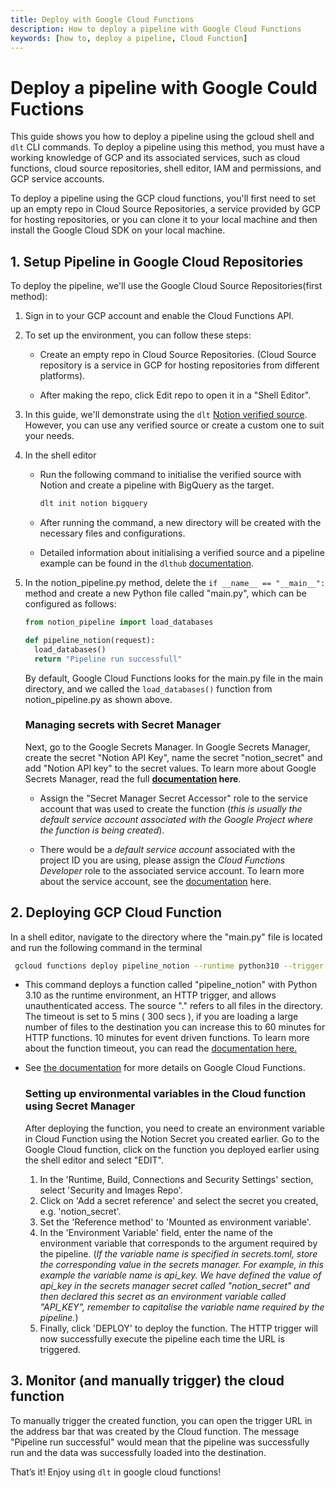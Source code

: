 ```yaml
---
title: Deploy with Google Cloud Functions
description: How to deploy a pipeline with Google Cloud Functions
keywords: [how to, deploy a pipeline, Cloud Function]
---
```


# Deploy a pipeline with Google Could Fuctions

This guide shows you how to deploy a pipeline using the gcloud shell and `dlt` CLI commands. To deploy a pipeline using this method, you must have a working knowledge of GCP and its associated services, such as cloud functions, cloud source repositories, shell editor, IAM and permissions, and GCP service accounts.  

To deploy a pipeline using the GCP cloud functions, you'll first need to set up an empty repo in Cloud Source Repositories, a service provided by GCP for hosting repositories, or you can clone it to your local machine and then install the Google Cloud SDK on your local machine.

## 1. Setup Pipeline in Google Cloud Repositories
To deploy the pipeline, we'll use the Google Cloud Source Repositories(first method):

1. Sign in to your GCP account and enable the Cloud Functions API.
2. To set up the environment, you can follow these steps:
    - Create an empty repo in Cloud Source Repositories.
      (Cloud Source repository is a service in GCP for hosting repositories from different platforms).
        
    - After making the repo, click Edit repo to open it in a "Shell Editor".
3. In this guide, we'll demonstrate using the `dlt` [Notion verified source](https://dlthub.com/docs/dlt-ecosystem/verified-sources/notion). However, you can use any verified source or create a custom one to suit your needs.
4. In the shell editor
    - Run the following command to initialise the verified source with Notion and create a pipeline with BigQuery as the target.
    
      ```bash
      dlt init notion bigquery
      ```
    
    - After running the command, a new directory will be created with the necessary files and configurations.
    - Detailed information about initialising a verified source and a pipeline example can be found in the `dlthub` [documentation](https://dlthub.com/docs/dlt-ecosystem/verified-sources/notion).
5. In the notion_pipeline.py method, delete the `if __name__ == "__main__":` method and create a new Python file called "main.py", which can be configured as follows:
    
    ```python
    from notion_pipeline import load_databases

    def pipeline_notion(request):
      load_databases()
      return "Pipeline run successfull"
    ```
    By default, Google Cloud Functions looks for the main.py file in the main directory, and we called the `load_databases()` function from notion_pipeline.py as shown above.

    ### Managing secrets with Secret Manager
     Next, go to the Google Secrets Manager. In Google Secrets Manager, create the secret "Notion API Key", name the secret "notion_secret" and add "Notion API key" to the secret values. To learn more about Google Secrets Manager, read the full **[documentation](https://cloud.google.com/secret-manager/docs/create-secret-quickstart) here**.
    
      - Assign the "Secret Manager Secret Accessor" role to the service account that was used to create the function (*this is usually the default service account associated with the Google Project where the function is being created*).
      
      - There would be a *default* *service account* associated with the project ID you are using, please assign the *Cloud Functions Developer* role to the associated service account. To learn more about the service account, see the [documentation](https://cloud.google.com/iam/docs/service-account-overview) here.

## 2. Deploying GCP Cloud Function
In a shell editor, navigate to the directory where the "main.py" file is located and run the following command in the terminal
```bash
 gcloud functions deploy pipeline_notion --runtime python310 --trigger-http --allow-unauthenticated --source . --timeout 300

```
        
- This command deploys a function called "pipeline_notion" with Python 3.10 as the runtime environment, an HTTP trigger, and allows unauthenticated access. The source "." refers to all files in the directory. The timeout is set to 5 mins ( 300 secs ), if you are loading a large number of files to the destination you can increase this to 60 minutes for HTTP functions. 10 minutes for event driven functions. To learn more about the function timeout, you can read the [documentation here.](https://cloud.google.com/functions/docs/configuring/timeout)
- See [the documentation](https://cloud.google.com/functions/docs) for more details on Google Cloud Functions.
  
  ### Setting up environmental variables in the Cloud function using Secret Manager
  
  After deploying the function, you need to create an environment variable in Cloud Function using the Notion Secret you created earlier.
  Go to the Google Cloud function, click on the function you deployed earlier using the shell editor and select "EDIT".
   1. In the 'Runtime, Build, Connections and Security Settings' section, select 'Security and Images Repo'.
   2. Click on 'Add a secret reference' and select the secret you created, e.g. 'notion_secret'.
   3. Set the 'Reference method' to 'Mounted as environment variable'.
   4. In the 'Environment Variable' field, enter the name of the environment variable that corresponds to the argument required by the pipeline.  (*If the variable name is specified in secrets.toml, store the corresponding value in the secrets manager. For example, in this example the variable name is api_key. We have defined the value of api_key in the secrets manager secret called "notion_secret" and then declared this secret as an environment variable called "API_KEY", remember to capitalise the variable name required by the pipeline.*)
   7. Finally, click 'DEPLOY' to deploy the function. The HTTP trigger will now successfully execute the pipeline each time the URL is  triggered.


## 3. Monitor (and manually trigger) the cloud function
To manually trigger the created function, you can open the trigger URL in the address bar that was created by the Cloud function. The message "Pipeline run successful" would mean that the pipeline was successfully run and the data was successfully loaded into the destination.

    
That’s it! Enjoy using `dlt` in google cloud functions!
